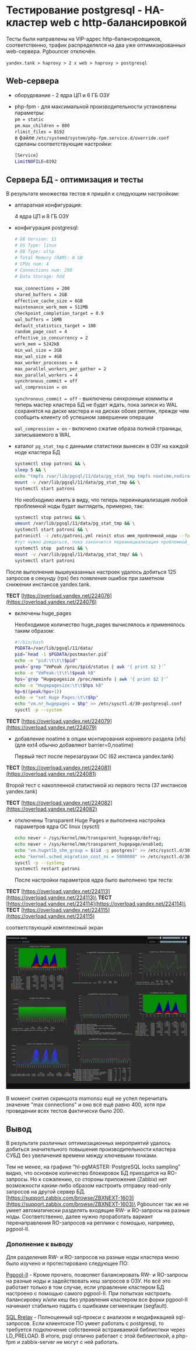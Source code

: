 # Тестирование postgresql - HA-кластер web с http-балансировкой

Тесты были направлены на VIP-адрес http-балансировщиков, соответственно, трафик распределялся на два уже оптимизированных web-сервера. Pgbouncer отключён.

```yandex.tank > haproxy > 2 x web > haproxy > postgresql```

## Web-сервера

- оборудование - 2 ядра ЦП и 6 ГБ ОЗУ
- php-fpm - для максимальной производительности установлены параметры:\
  ```pm = static```\
  ```pm.max_children = 800```\
  ```rlimit_files = 8192```\
  в файле ```/etc/systemd/system/php-fpm.service.d/override.conf``` сделаны соответствующие настройки:

  ```bash
  [Service]
  LimitNOFILE=8192
  ```

## Сервера БД - оптимизация и тесты

В результате множества тестов я пришёл к следующим настройкам:

- аппаратная конфигурация:

  4 ядра ЦП и 8 ГБ ОЗУ

- конфигурация postgresql:

  ```bash
  # DB Version: 11
  # OS Type: linux
  # DB Type: oltp
  # Total Memory (RAM): 8 GB
  # CPUs num: 4
  # Connections num: 200
  # Data Storage: hdd

  max_connections = 200
  shared_buffers = 2GB
  effective_cache_size = 6GB
  maintenance_work_mem = 512MB
  checkpoint_completion_target = 0.9
  wal_buffers = 16MB
  default_statistics_target = 100
  random_page_cost = 4
  effective_io_concurrency = 2
  work_mem = 5242kB
  min_wal_size = 2GB
  max_wal_size = 4GB
  max_worker_processes = 4
  max_parallel_workers_per_gather = 2
  max_parallel_workers = 4
  synchronous_commit = off
  wal_compression = on
  ```

  ```synchronous_commit = off``` - выключены синхронные коммиты и теперь мастер кластера БД не будет ждать, пока записи из WAL сохранятся на диске мастера и на дисках обоих реплик, прежде чем сообщить клиенту об успешном завершении операции

  ```wal_compression = on``` -  включено сжатие образа полной страницы, записываемого в WAL

- каталог ```pg_stat_tmp``` с данными статистики вынесен в ОЗУ на каждой ноде кластера БД

  ```bash
  systemctl stop patroni && \
  sleep 5 && \
  echo "tmpfs /var/lib/pgsql/11/data/pg_stat_tmp tmpfs noatime,nodiratime,defaults,size=128M,mode=700,uid=$(id -u postgres),gid=$(id -g postgres)" >> /etc/fstab && \
  mount -v /var/lib/pgsql/11/data/pg_stat_tmp && \
  systemctl start patroni
  ```

  Но необходимо иметь в виду, что теперь переинициализация любой проблемной ноды будет выглядеть, примерно, так:

  ```bash
  systemctl stop patroni && \
  umount /var/lib/pgsql/11/data/pg_stat_tmp && \
  systemctl start patroni && \
  patronictl -c /etc/patroni.yml reinit otus имя_проблемной_ноды --force && \
  #тут нужно дождаться, пока закончится переинициализация проблемной_ноды
  systemctl stop  patroni && \
  mount -v /var/lib/pgsql/11/data/pg_stat_tmp/ && \
  systemctl start patroni
  ```

После выполнения вышеуказанных настроек удалось добиться 125 запросов в секунду (rps) без появления ошибок при заметном снижении инстансов yandex.tank.

**ТЕСТ** [https://overload.yandex.net/224076](https://overload.yandex.net/224076)

- включены huge_pages

  Необходимое количество huge_pages вычислялось и применялось таким образом:

  ```bash
  #!/bin/bash
  PGDATA=/var/lib/pgsql/11/data/
  pid=`head -1 $PGDATA/postmaster.pid`
  echo -e "pid:\t\t\t$pid"
  peak=`grep ^VmPeak /proc/$pid/status | awk '{ print $2 }'`
  echo -e "VmPeak:\t\t\t$peak kB"
  hps=`grep ^Hugepagesize /proc/meminfo | awk '{ print $2 }'`
  echo -e "Hugepagesize:\t\t$hps kB"
  hp=$((peak/hps+1))
  echo -e "set Huge Pages:\t\t$hp"
  echo "vm.nr_hugepages = $hp" >> /etc/sysctl.d/30-postgresql.conf
  sysctl -p --system
  ```

**ТЕСТ** [https://overload.yandex.net/224079](https://overload.yandex.net/224079)

- добавление noatime в опции монтирования корневого раздела (xfs) (для ext4 обычно добавляют barrier=0,noatime)

  Первый тест после перезагрузки ОС (62 инстанса yandex.tank)

**ТЕСТ** [https://overload.yandex.net/224081](https://overload.yandex.net/224081)

  Второй тест с накопленной статистикой из первого теста (37 инстансов yandex.tank)

**ТЕСТ** [https://overload.yandex.net/224082](https://overload.yandex.net/224082)

- отключены Transparent Huge Pages и выполнена настройка параметров ядра ОС linux (sysctl)

  ```bash
  echo never > /sys/kernel/mm/transparent_hugepage/defrag;
  echo never > /sys/kernel/mm/transparent_hugepage/enabled;
  echo "vm.hugetlb_shm_group = $(id -g postgres)" >> /etc/sysctl.d/30-postgresql.conf;
  echo "kernel.sched_migration_cost_ns = 5000000" >> /etc/sysctl.d/30-postgresql.conf;
  sysctl -p --system;
  systemctl restart patroni
  ```

  После настройки параметров ядра было выполнено три теста:

**ТЕСТ** [https://overload.yandex.net/224113](https://overload.yandex.net/224113)\
**ТЕСТ** [https://overload.yandex.net/224114](https://overload.yandex.net/224114)\
**ТЕСТ** [https://overload.yandex.net/224115](https://overload.yandex.net/224115)

  соответствующий комплексный экран

  ![03_db01.png](files/03_db01.png)

  В момент снятия скриншота mamonsu ещё не успел перечитать значение "max connections" и оно всё ещё равно 400, хотя при проведении всех тестов фактически было 200.

## Вывод

В результате различных оптимизационных мероприятий удалось добиться значительного повышения производительности кластера СУБД без увеличения времени между ключевыми точками.

Тем не менее, на графике "hl-pgMASTER: PostgreSQL locks sampling" видно, что основное количество блокировок БД приходится на RO-запросы. Но к сожалению, со стороны приложения (Zabbix) нет возможности каким-либо образом настроить отправку read-only запросов на другой сервер БД. [https://support.zabbix.com/browse/ZBXNEXT-1603](https://support.zabbix.com/browse/ZBXNEXT-1603)\
Pgbouncer так же не умеет автоматически разделять входящие RW- и RO-запросы на разные ноды. Соответственно, далее нужно проработать вариант перенаправления RO-запросов на реплики с помощью, например, pgpool-II.

### Дополнение к выводу

Для разделения RW- и RO-запросов на разные ноды кластера мною было изучено и протестировано следующее ПО:

[Pgpool-II](https://www.pgpool.net/mediawiki/index.php/Main_Page) - Кроме прочего, позволяет балансировать RW- и RO-запросы на разные ноды и задействовать кеш запросов в ОЗУ. Но всё это работает только в том случае, если управление кластером БД настроено с помощью самого pgpool-II. При попытках настроить балансировку и/или кеш без управления кластером все форки pgpool-II начинают стабильно падать с ошибками сегментации (segfault).

[SQL Rrelay](http://sqlrelay.sourceforge.net/index.html) - Полноценный sql-прокси с анализом и модификацией sql-запросов. Если клиентское ПО умеет работать с postgresql, то требуется подключение собственной встраиваемой библиотеки через LD_PRELOAD. В итоге, psql отлично работает с этой библиотекой, а php-fpm и zabbix-server не могут с ней работать.
